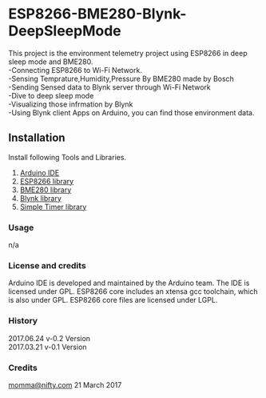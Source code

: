 # ESP8266-BME280-Blynk-DeepSleepMode

This project is the environment telemetry project using ESP8266 in deep sleep mode and BME280.<br>
-Connecting ESP8266 to Wi-Fi Network.<br>
-Sensing Temprature,Humidity,Pressure By BME280 made by Bosch<br>
-Sending Sensed data to Blynk server through Wi-Fi Network<br>
-Dive to deep sleep mode<br>
-Visualizing those infrmation by Blynk<br>
-Using Blynk client Apps on Arduino, you can find those environment data.<br>

## Installation
Install following Tools and Libraries.<br>
1. [Arduino IDE](https://www.arduino.cc/en/Main/Software)<br>
1. [ESP8266 library](https://github.com/esp8266/Arduino)<br>
1. [BME280 library](https://github.com/embeddedadventures/BME280)<br>
1. [Blynk library](https://github.com/blynkkk)<br>
1. [Simple Timer library](http://playground.arduino.cc/Code/SimpleTimer)<br>

### Usage
n/a

### License and credits ###
Arduino IDE is developed and maintained by the Arduino team. The IDE is licensed under GPL.
ESP8266 core includes an xtensa gcc toolchain, which is also under GPL.
ESP8266 core files are licensed under LGPL.


### History
2017.06.24 v-0.2 Version<br>
2017.03.21 v-0.1 Version<br>

### Credits
momma@nifty.com
21 March 2017



